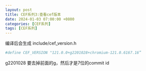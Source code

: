 ```yaml
---
layout: post
title: CEF系列3:查看cef版本
date: 2024-01-03 07:00:00 +0800
categories: [CEF系列]
tags: [CEF系列]
---
```

编译后会生成 include/cef_version.h

```bash
#define CEF_VERSION "121.0.0+g2201028+chromium-121.0.6167.16”
```

g2201028 要去掉前面的g，然后才是7位的commit id